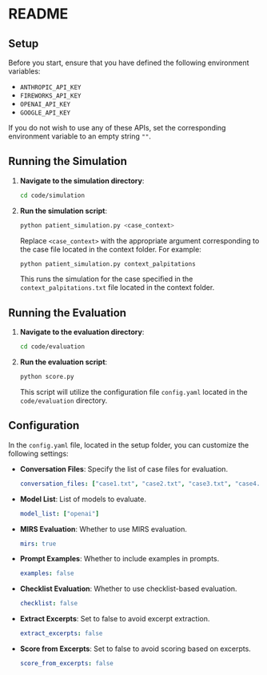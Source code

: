 # README

## Setup

Before you start, ensure that you have defined the following environment variables:

- `ANTHROPIC_API_KEY`
- `FIREWORKS_API_KEY`
- `OPENAI_API_KEY`
- `GOOGLE_API_KEY`

If you do not wish to use any of these APIs, set the corresponding environment variable to an empty string `""`.

## Running the Simulation

1. **Navigate to the simulation directory**:
   
   ```bash
   cd code/simulation
   ```

2. **Run the simulation script**:

   ```bash
   python patient_simulation.py <case_context>
   ```

   Replace `<case_context>` with the appropriate argument corresponding to the case file located in the context folder. For example:

   ```bash
   python patient_simulation.py context_palpitations
   ```

   This runs the simulation for the case specified in the `context_palpitations.txt` file located in the context folder.

## Running the Evaluation

1. **Navigate to the evaluation directory**:
   
   ```bash
   cd code/evaluation
   ```

2. **Run the evaluation script**:

   ```bash
   python score.py
   ```

   This script will utilize the configuration file `config.yaml` located in the `code/evaluation` directory.

## Configuration

In the `config.yaml` file, located in the setup folder, you can customize the following settings:

- **Conversation Files**: Specify the list of case files for evaluation.
  ```yaml
  conversation_files: ["case1.txt", "case2.txt", "case3.txt", "case4.txt", "dental1.txt", "dental2.txt", "dental3.txt", "behavioral1.txt", "behavioral2.txt", "behavioral3.txt"]
  ```

- **Model List**: List of models to evaluate.
  ```yaml
  model_list: ["openai"]
  ```

- **MIRS Evaluation**: Whether to use MIRS evaluation.
  ```yaml
  mirs: true
  ```

- **Prompt Examples**: Whether to include examples in prompts.
  ```yaml
  examples: false
  ```

- **Checklist Evaluation**: Whether to use checklist-based evaluation.
  ```yaml
  checklist: false
  ```

- **Extract Excerpts**: Set to false to avoid excerpt extraction.
  ```yaml
  extract_excerpts: false
  ```

- **Score from Excerpts**: Set to false to avoid scoring based on excerpts.
  ```yaml
  score_from_excerpts: false
  ```